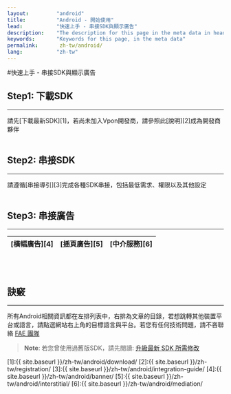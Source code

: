 ```yaml
---
layout:         "android"
title:          "Android - 開始使用"
lead:           "快速上手 - 串接SDK與顯示廣告"
description:    "The description for this page in the meta data in header."
keywords:       "Keywords for this page, in the meta data"
permalink:       zh-tw/android/
lang:           "zh-tw"
---
```

#快速上手 - 串接SDK與顯示廣告
## Step1: 下載SDK
---
請先[下載最新SDK][1]，若尚未加入Vpon開發商，請參照此[說明][2]成為開發商夥伴 <br><br>

## Step2: 串接SDK
---
請遵循[串接導引][3]完成各種SDK串接，包括最低需求、權限以及其他設定<br><br>

## Step3: 串接廣告
---
| [橫幅廣告][4]  |[插頁廣告][5] |[中介服務][6]|
| :------------:|:-----------:| :--------: |
<br><br>

## 訣竅
---
所有Android相關資訊都在左排列表中，右排為文章的目錄，若想跳轉其他裝置平台或語言，請點選網站右上角的目標語言與平台。若您有任何技術問題，請不吝聯絡 [FAE 團隊](mailto:fae@vpon.com)


> **Note**: 若您曾使用過舊版SDK，請先閱讀: [升級最新 SDK 所需修改](../../zh-tw/android/latest-news/update-to-SDK4_2_x/)




[1]:{{ site.baseurl }}/zh-tw/android/download/
[2]:{{ site.baseurl }}/zh-tw/registration/
[3]:{{ site.baseurl }}/zh-tw/android/integration-guide/
[4]:{{ site.baseurl }}/zh-tw/android/banner/
[5]:{{ site.baseurl }}/zh-tw/android/interstitial/
[6]:{{ site.baseurl }}/zh-tw/android/mediation/
